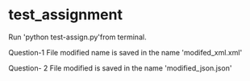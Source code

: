 # test_assignment
Run 'python test-assign.py'from terminal.

Question-1
File modified name is saved in the name 'modifed_xml.xml'

Question- 2
File modified is  saved in the name 'modified_json.json'


